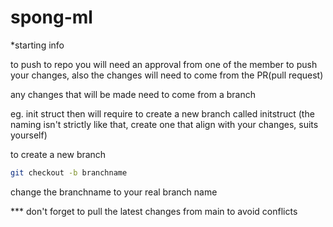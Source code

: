 # spong-ml

*starting info

to push to repo you will need an approval from one of the member to push your changes, also the changes will need to come from the PR(pull request)

any changes that will be made need to come from a branch

eg. init struct then will require to create a new branch called initstruct (the naming isn't strictly like that, create one that align with your changes, suits yourself)

to create a new branch

```bash
git checkout -b branchname
```

change the branchname to your real branch name

*** don't forget to pull the latest changes from main to avoid conflicts